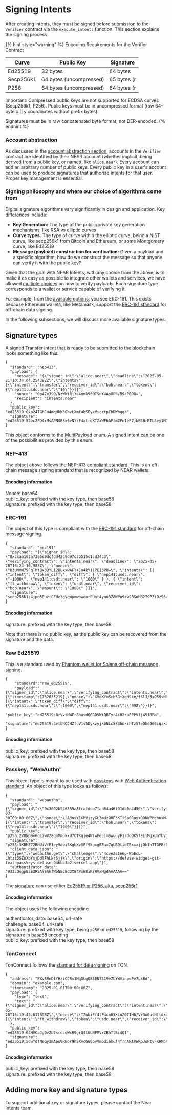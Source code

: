 # Signing Intents

After creating intents, they must be signed before submission to the `Verifier` contract via the `execute_intents` function. This section explains the signing process.

{% hint style="warning" %}
Encoding Requirements for the Verifier Contract

| Curve     | Public Key              | Signature              |
|-----------|-------------------------|------------------------|
| Ed25519   | 32 bytes                | 64 bytes               |
| Secp256k1 | 64 bytes (uncompressed) | 65 bytes (r || s || v) |
| P256      | 64 bytes (uncompressed) | 64 bytes (r || s)      |

Important: Compressed public keys are not supported for ECDSA curves (Secp256k1, P256). Public keys must be in uncompressed format (raw 64-byte x || y coordinates without prefix bytes).

Signatures must be in raw concatenated byte format, not DER-encoded.
{% endhint %}

### Account abstraction

As discussed in the [account abstraction section](account-abstraction.md), accounts in the `Verifier` contract are identified by their NEAR account (whether implicit, being derived from a public key, or named, like `alice.near`). Every account can add an arbitrary number of public keys. Every public key in a user's account can be used to produce signatures that authorize intents for that user. Proper key management is essential.

### Signing philosophy and where our choice of algorithms come from

Digital signature algorithms vary significantly in design and application. Key differences include:

* **Key Generation:** The type of the public/private key generation mechanisms, like RSA vs elliptic curves
* **Curve types:** The type of curve within the elliptic curve, being a NIST curve, like secp256k1 from Bitcoin and Ethereum, or some Montgomery curve, like Ed25519
* **Message (payload) construction for verification:** Given a payload and a specific algorithm, how do we construct the message so that anyone can verify it with the public key?

Given that the goal with NEAR Intents, with any choice from the above, is to make it as easy as possible to integrate other wallets and services, we have allowed [multiple choices](https://near.github.io/intents/defuse_core/payload/multi/enum.MultiPayload.html) on how to verify payloads. Each signature type corresponds to a wallet or service capable of verifying it.

For example, from the [available options](https://near.github.io/intents/defuse_core/payload/multi/enum.MultiPayload.html), you see ERC-191. This exists because Ethereum wallets, like Metamask, support the [ERC-191 standard](https://eips.ethereum.org/EIPS/eip-191) for off-chain data signing.

In the following subsections, we will discuss more available signature types.

## Signature types

A signed [Transfer](https://near.github.io/intents/defuse_core/intents/tokens/struct.Transfer.html) intent that is ready to be submitted to the blockchain looks something like this:

```
{
  "standard": "nep413",
  "payload": {
    "message": "{\"signer_id\":\"alice.near\",\"deadline\":\"2025-05-21T10:34:04.254392Z\",\"intents\":[{\"intent\":\"transfer\",\"receiver_id\":\"bob.near\",\"tokens\":{\"nep141:usdc.near\":\"10\"}}]}",
    "nonce": "Op47m39Q/NzWWi8jYe4umk96OTSnY4Ao0FB/B9aPB98=",
    "recipient": "intents.near"
  },
  "public_key": "ed25519:Gxa24TGbJu4mqdhW3GbvLXmf4bSEyxVicrtpChDWbgga",
  "signature": "ed25519:52oc2FD4rMsAPNSBSx6eNYrF4atreXTZxWFhAPfmZFn1eF7jbE3BrRTL3ey1M1sAKSdK8qriZiHQnhnNBCh8vVMJ"
}
```

This object conforms to the [MultiPayload](https://near.github.io/intents/defuse_core/payload/multi/enum.MultiPayload.html) enum. A signed intent can be one of the possibilities provided by this enum.&#x20;

### NEP-413

The object above follows the NEP-413 [compliant standard](https://github.com/near/NEPs/blob/master/neps/nep-0413.md). This is an off-chain message signing standard that is recognized by NEAR wallets.

#### Encoding information

Nonce: base64\
public\_key: prefixed with the key type, then base58\
signature: prefixed with the key type, then base58

### ERC-191

The object of this type is compliant with the [ERC-191 standard](https://eips.ethereum.org/EIPS/eip-191) for off-chain message signing.

```
{
  "standard": "erc191"
  "payload": "{\"signer_id\": \"0xccaa162a73e6e9dcfdd42c9d97c3b515c1cd34c3\", \"verifying_contract\": \"intents.near\", \"deadline\": \"2025-05-26T13:24:16.983Z\", \"nonce\": \"U3UMmW79FqTMtBx3DYLI2DUxxwAFY+Eo4kY11PEI3PU=\", \"intents\": [{ \"intent\": \"token_diff\", \"diff\": { \"nep141:usdc.near\": \"-1000\", \"nep141:usdt.near\": \"1000\" } }, { \"intent\": \"ft_withdraw\", \"token\": \"usdt.near\", \"receiver_id\": \"bob.near\", \"amount\": \"1000\" }]}",
  "signature": "secp256k1:4jpo5EuztCFUe3gVqWpmwowoorFUmt4ynu3Z8WPo9zw2BSoHB279PZtDz934L1uCi6VfgXYJdTEfRaxyM3a1zaUw1",
}
```

#### Encoding information

signature: prefixed with the key type, then base58

Note that there is no public key, as the public key can be recovered from the signature and the data.

### Raw Ed25519

This is a standard used by [Phantom wallet for Solana off-chain message signing](https://docs.phantom.com/solana/signing-a-message).&#x20;

```
{
    "standard":"raw_ed25519",
    "payload":"{\"signer_id\":\"alice.near\",\"verifying_contract\":\"intents.near\",\"deadline\":{\"timestamp\":1732035219},\"nonce\":\"XVoKfmScb3G+XqH9ke/fSlJ/3xO59sNhCxhpG821BH8=\",\"intents\":[{\"intent\":\"token_diff\",\"diff\":{\"nep141:usdc.near\":\"-1000\",\"nep141:usdt.near\":\"998\"}}]}",
    "public_key":"ed25519:8rVvtHWFr8hasdQGGD5WiQBTyr4iH2ruEPPVfj491RPN",
    "signature":"ed25519:3vtbNQJHZfuV1s5DykzyjkbNLc583hnkrhTz57eDhd966iqzkor6Twgr4Loh2C195SCSEsiGfrd6KcxpjNq9ZbVj"
}
```

#### Encoding information

public\_key: prefixed with the key type, then base58\
signature: prefixed with the key type, then base58

### Passkey, "WebAuthn"

This object type is meant to be used with [passkeys](https://en.wikipedia.org/wiki/WebAuthn) with [Web Authentication standard](https://w3c.github.io/webauthn/). An object of this type looks as follows:

```
{
  "standard": "webauthn",
  "payload": "{\"signer_id\":\"0x3602b546589a8fcafdce7fad64a46f91db0e4d50\",\"verifying_contract\":\"intents.near\",\"deadline\":\"2025-03-30T00:00:00Z\",\"nonce\":\"A3nsY1GMVjzyXL3mUzOOP3KT+5a0Ruy+QDNWPhchnxM=\",\"intents\":[{\"intent\":\"transfer\",\"receiver_id\":\"bob.near\",\"tokens\":{\"nep141:usdc.near\":\"1000\"}}]}",
  "public_key": "p256:2V8Np9vGqLiwVZ8qmMmpkxU7CTRqje4WtwFeLimSwuuyF1rddQK5fELiMgxUnYbVjbZHCNnGc6fAe4JeDcVxgj3Q",
  "signature": "p256:3KBMZ72BHUiVfE1ey5dpi3KgbXvSEf9kuxgBEax7qLBQtidZExxxjjQk1hTTGFRrPvUoEStfrjoFNVVW4Abar94W",
  "client_data_json": "{\"type\":\"webauthn.get\",\"challenge\":\"4cveZsIe6p-WaEcL-Lhtzt3SZuXbYsjDdlFhLNrSjjk\",\"origin\":\"https://defuse-widget-git-feat-passkeys-defuse-94bbc1b2.vercel.app\"}",
  "authenticator_data": "933cQogpBzE3RSAYSAkfWoNEcBd3X84PxE8iRrRVxMgdAAAAAA=="
}
```

The [signature](https://near.github.io/intents/defuse_webauthn/enum.Signature.html) can use either [Ed25519 or P256, aka, secp256r1](https://www.iana.org/assignments/cose/cose.xhtml#algorithms).

#### Encoding information

The object uses the following encoding

authenticator\_data: base64, url-safe\
challenge: base64, url-safe\
signature: prefixed with key type, being `p256` or `ed25519`, following by the signature in base58 encoding\
public\_key: prefixed with the key type, then base58

### TonConnect

TonConnect follows the [standard for data signing](https://docs.tonconsole.com/academy/sign-data) on TON.

```
{
  "address": "EXvSRnDlYHziOJRm1MqGLgQB3EN7319eZLYWVinpoPv7LkBd",
  "domain": "example.com",
  "timestamp": "2025-01-01T00:00:00Z",
  "payload": {
    "type": "text",
    "text": "{\"signer_id\":\"alice.near\",\"verifying_contract\":\"intent.near\",\"deadline\":\"2025-05-26T15:19:43.617898Z\",\"nonce\":\"ZnbiFf4tP4cn65XLuZ6T1H6/Vr3o6ucNftdx3pInLnc=\",\"intents\":[{\"intent\":\"ft_withdraw\",\"token\":\"usdc.near\",\"receiver_id\":\"bob.near\",\"amount\":\"1000\"}]}"
  },
  "public_key": "ed25519:G4HVCaJg9vZb2srcLoWxR9grQ3tGLNFMVrZBhTtBi4Q1",
  "signature": "ed25519:5cwYdTNeGy1mApo9RNor9hSXvcG6GbvVm6di6kuf4frnARtVWRpJoPtvFKHMbt7uDGDtgFfn6bPDFGPK5jamqBwC"
}
```

#### Encoding information

public\_key: prefixed with the key type, then base58\
signature: prefixed with the key type, then base58

## Adding more key and signature types

To support additional key or signature types, please contact the Near Intents team.
